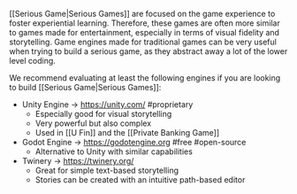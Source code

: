 [[Serious Game|Serious Games]] are focused on the game experience to foster experiential learning. Therefore, these games are often more similar to games made for entertainment, especially in terms of visual fidelity and storytelling. Game engines made for traditional games can be very useful when trying to build a serious game, as they abstract away a lot of the lower level coding.

We recommend evaluating at least the following engines if you are looking to build [[Serious Game|Serious Games]]:

- Unity Engine -> https://unity.com/ #proprietary
	- Especially good for visual storytelling
	- Very powerful but also complex
	- Used in [[U Fin]] and the [[Private Banking Game]]
- Godot Engine -> https://godotengine.org #free #open-source
	- Alternative to Unity with similar capabilities
- Twinery -> https://twinery.org/
	- Great for simple text-based storytelling
	- Stories can be created with an intuitive path-based editor
